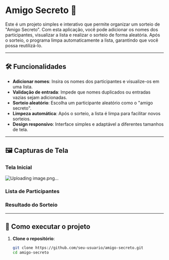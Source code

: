 # Amigo Secreto 🎁

Este é um projeto simples e interativo que permite organizar um sorteio de "Amigo Secreto". Com esta aplicação, você pode adicionar os nomes dos participantes,
visualizar a lista e realizar o sorteio de forma aleatória. Após o sorteio, o programa limpa automaticamente a lista, garantindo que você possa reutilizá-lo.

---

## 🛠️ Funcionalidades

- **Adicionar nomes**: Insira os nomes dos participantes e visualize-os em uma lista.
- **Validação de entrada**: Impede que nomes duplicados ou entradas vazias sejam adicionadas.
- **Sorteio aleatório**: Escolha um participante aleatório como o "amigo secreto".
- **Limpeza automática**: Após o sorteio, a lista é limpa para facilitar novos sorteios.
- **Design responsivo**: Interface simples e adaptável a diferentes tamanhos de tela.

---

## 🖼️ Capturas de Tela

### Tela Inicial
![Uploading image.png…]()



### Lista de Participantes


### Resultado do Sorteio


---

## 🚀 Como executar o projeto

1. **Clone o repositório**:
   ```bash
   git clone https://github.com/seu-usuario/amigo-secreto.git
   cd amigo-secreto
